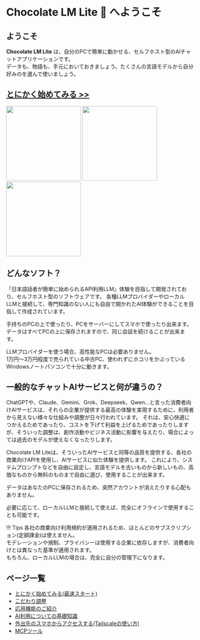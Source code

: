 # Chocolate LM Lite 🍫 へようこそ

## ようこそ
**Chocolate LM Lite** は、自分のPCで簡単に動かせる、セルフホスト型のAIチャットアプリケーションです。  
データも、物語も、手元においておきましょう。たくさんの言語モデルから自分好みのを選んで使いましょう。

## **[とにかく始めてみる >>](1_get-started.md)**

<img src="/chocolatelmlitedoc/image-1.png" width=200px> <img src="/chocolatelmlitedoc/image.png" width=200px> <img src="/chocolatelmlitedoc/image-2.png" width=200px>

## どんなソフト？
「日本語話者が簡単に始められるAPI利用LLM」体験を目指して開発されており、セルフホスト型のソフトウェアです。
各種LLMプロバイダーやローカルLLMと接続して、専門知識のない人にも自由で開かれたAI体験ができることを目指して作成されています。

手持ちのPCの上で使ったり、PCをサーバーにしてスマホで使ったり出来ます。データはすべてPCの上に保存されますので、同じ会話を続けることが出来ます。  

LLMプロバイダーを使う場合、高性能なPCは必要ありません。  
1万円～3万円程度で売られている中古PC、使われずにホコリをかぶっているWindowsノートパソコンで十分に動きます。

## 一般的なチャットAIサービスと何が違うの？
ChatGPTや、Claude、Gemini、Grok、Deepseek、Qwen...と言った消費者向けAIサービスは、それらの企業が提供する最高の体験を実現するために、利用者から見えない様々な仕組みや調整が日々行われています。
それは、安心快適につかえるためであったり、コストを下げて利益を上げるためであったりしますが、そういった調整は、創作活動やビジネス活動に影響を与えたり、場合によっては過去のモデルが使えなくなったりします。

Chocolate LM Liteは、そういったAIサービスと同等の品質を提供する、各社の商業向けAPIを使用し、AIサービスに似た体験を提供します。
これにより、システムプロンプトなどを自由に設定し、言語モデルを古いものから新しいもの、高価なものから無料のものまで自由に選び、使用することが出来ます。

データはあなたのPCに保存されるため、突然アカウントが消えたりする心配もありません。

必要に応じて、ローカルLLMと接続して使えば、完全にオフラインで使用することも可能です。

!!! Tips
    各社の商業向け利用規約が適用されるため、ほとんどのサブスクリプション(定額課金)は使えません。  
    モデレーションや規制、プライバシーは使用する企業に依存しますが、消費者向けとは異なった基準が適用されます。  
    もちろん、ローカルLLMの場合は、完全に自分の管理下になります。

## ページ一覧
- [とにかく始めてみる(最速スタート)](1_get-started.md)
- [こだわり調整](2_tune.md)
- [応用機能のご紹介](3_advanced.md)
- [AI利用についての基礎知識](4_ai-basics.md)
- [外出先のスマホからアクセスする(Tailscaleの使い方)](5_tailscale.md)
- [MCPツール](6_mcp.md)